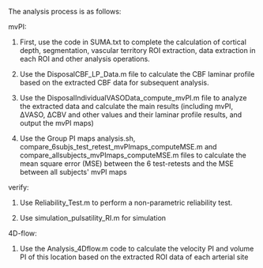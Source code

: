 The analysis process is as follows:

mvPI:
1. First, use the code in SUMA.txt to complete the calculation of cortical depth, segmentation, vascular territory ROI extraction, data extraction in each ROI and other analysis operations.

2. Use the DisposalCBF_LP_Data.m file to calculate the CBF laminar profile based on the extracted CBF data for subsequent analysis.

3. Use the DisposalIndividualVASOData_compute_mvPI.m file to analyze the extracted data and calculate the main results (including mvPI, ΔVASO, ΔCBV and other values ​​and their laminar profile results, and output the mvPI maps)

4. Use the Group PI maps analysis.sh, compare_6subjs_test_retest_mvPImaps_computeMSE.m and compare_allsubjects_mvPImaps_computeMSE.m files to calculate the mean square error (MSE) between the 6 test-retests and the MSE between all subjects' mvPI maps




verify:
1. Use Reliability_Test.m to perform a non-parametric reliability test.

2. Use simulation_pulsatility_RI.m for simulation




4D-flow:
1. Use the Analysis_4Dflow.m code to calculate the velocity PI and volume PI of this location based on the extracted ROI data of each arterial site
